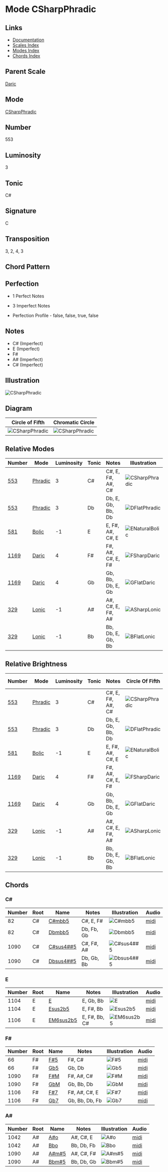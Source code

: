 # Mode CSharpPhradic

## Links

- [Documentation](README.md)
- [Scales Index](Scales.md)
- [Modes Index](Modes.md)
- [Chords Index](Chords.md)

## Parent Scale

[Daric](ScaleDaric.md)

## Mode

[CSharpPhradic](ModeCSharpPhradic.md)

## Number

553

## Luminosity

3

## Tonic

C#

## Signature

C

## Transposition

3, 2, 4, 3

## Chord Pattern



## Perfection

 - 1 Perfect Notes

 - 3 Imperfect Notes

 - Perfection Profile - false, false, true, false

## Notes

- C# (Imperfect)
- E (Imperfect)
- F#
- A# (Imperfect)
- C# (Imperfect)

## Illustration

![CSharpPhradic](ModeCSharpPhradic.png)

## Diagram

| Circle of Fifth | Chromatic Circle |
|-----------------|------------------|
| ![CSharpPhradic](CircleOfFifthModeCSharpPhradic.svg) | ![CSharpPhradic](ChromaticCircleModeCSharpPhradic.svg) |
## Relative Modes

| Number | Mode | Luminosity | Tonic | Notes | Illustration |
|--------|------|------------|-------|-------|--------------|
| [553](https://ianring.com/musictheory/scales/553) | [Phradic](ModePhradic.md) | 3 | C# | C#, E, F#, A#, C# | ![CSharpPhradic](ModeCSharpPhradic.png) |
| [553](https://ianring.com/musictheory/scales/553) | [Phradic](ModePhradic.md) | 3 | Db | Db, E, Gb, Bb, Db | ![DFlatPhradic](ModeDFlatPhradic.png) |
| [581](https://ianring.com/musictheory/scales/581) | [Bolic](ModeBolic.md) | -1 | E | E, F#, A#, C#, E | ![ENaturalBolic](ModeENaturalBolic.png) |
| [1169](https://ianring.com/musictheory/scales/1169) | [Daric](ModeDaric.md) | 4 | F# | F#, A#, C#, E, F# | ![FSharpDaric](ModeFSharpDaric.png) |
| [1169](https://ianring.com/musictheory/scales/1169) | [Daric](ModeDaric.md) | 4 | Gb | Gb, Bb, Db, E, Gb | ![GFlatDaric](ModeGFlatDaric.png) |
| [329](https://ianring.com/musictheory/scales/329) | [Lonic](ModeLonic.md) | -1 | A# | A#, C#, E, F#, A# | ![ASharpLonic](ModeASharpLonic.png) |
| [329](https://ianring.com/musictheory/scales/329) | [Lonic](ModeLonic.md) | -1 | Bb | Bb, Db, E, Gb, Bb | ![BFlatLonic](ModeBFlatLonic.png) |
## Relative Brightness

| Number | Mode | Luminosity | Tonic | Notes | Circle Of Fifth | Chromatic Circle |
|--------|------|------------|-------|-------|-----------------|------------------|
| [553](https://ianring.com/musictheory/scales/553) | [Phradic](ModePhradic.md) | 3 | C# | C#, E, F#, A#, C# | ![CSharpPhradic](CircleOfFifthModeCSharpPhradic.svg) | ![CSharpPhradic](ChromaticCircleModeCSharpPhradic.svg) |
| [553](https://ianring.com/musictheory/scales/553) | [Phradic](ModePhradic.md) | 3 | Db | Db, E, Gb, Bb, Db | ![DFlatPhradic](CircleOfFifthModeDFlatPhradic.svg) | ![DFlatPhradic](ChromaticCircleModeDFlatPhradic.svg) |
| [581](https://ianring.com/musictheory/scales/581) | [Bolic](ModeBolic.md) | -1 | E | E, F#, A#, C#, E | ![ENaturalBolic](CircleOfFifthModeENaturalBolic.svg) | ![ENaturalBolic](ChromaticCircleModeENaturalBolic.svg) |
| [1169](https://ianring.com/musictheory/scales/1169) | [Daric](ModeDaric.md) | 4 | F# | F#, A#, C#, E, F# | ![FSharpDaric](CircleOfFifthModeFSharpDaric.svg) | ![FSharpDaric](ChromaticCircleModeFSharpDaric.svg) |
| [1169](https://ianring.com/musictheory/scales/1169) | [Daric](ModeDaric.md) | 4 | Gb | Gb, Bb, Db, E, Gb | ![GFlatDaric](CircleOfFifthModeGFlatDaric.svg) | ![GFlatDaric](ChromaticCircleModeGFlatDaric.svg) |
| [329](https://ianring.com/musictheory/scales/329) | [Lonic](ModeLonic.md) | -1 | A# | A#, C#, E, F#, A# | ![ASharpLonic](CircleOfFifthModeASharpLonic.svg) | ![ASharpLonic](ChromaticCircleModeASharpLonic.svg) |
| [329](https://ianring.com/musictheory/scales/329) | [Lonic](ModeLonic.md) | -1 | Bb | Bb, Db, E, Gb, Bb | ![BFlatLonic](CircleOfFifthModeBFlatLonic.svg) | ![BFlatLonic](ChromaticCircleModeBFlatLonic.svg) |

## Chords

### C#

| Number | Root | Name | Notes | Illustration | Audio |
|--------|------|------|-------|--------------|-------|
| 82 | C# | [C#mbb5](ChordCSharpMinorDoubleFlatFifth.md) | C#, E, F# | ![C#mbb5](ChordCSharpMinorDoubleFlatFifthRootPosition.png) | [midi](ChordCSharpMinorDoubleFlatFifthRootPosition.mid) |
| 82 | C# | [Dbmbb5](ChordDFlatMinorDoubleFlatFifth.md) | Db, Fb, Gb | ![Dbmbb5](ChordDFlatMinorDoubleFlatFifthRootPosition.png) | [midi](ChordDFlatMinorDoubleFlatFifthRootPosition.mid) |
| 1090 | C# | [C#sus4##5](ChordCSharpSuspendedFourthDoubleSharpFifth.md) | C#, F#, A# | ![C#sus4##5](ChordCSharpSuspendedFourthDoubleSharpFifthRootPosition.png) | [midi](ChordCSharpSuspendedFourthDoubleSharpFifthRootPosition.mid) |
| 1090 | C# | [Dbsus4##5](ChordDFlatSuspendedFourthDoubleSharpFifth.md) | Db, Gb, Bb | ![Dbsus4##5](ChordDFlatSuspendedFourthDoubleSharpFifthRootPosition.png) | [midi](ChordDFlatSuspendedFourthDoubleSharpFifthRootPosition.mid) |

### E

| Number | Root | Name | Notes | Illustration | Audio |
|--------|------|------|-------|--------------|-------|
| 1104 | E | [E](ChordENaturalDiminishedFlatThird.md) | E, Gb, Bb | ![E](ChordENaturalDiminishedFlatThirdRootPosition.png) | [midi](ChordENaturalDiminishedFlatThirdRootPosition.mid) |
| 1104 | E | [Esus2b5](ChordENaturalSuspendedSecondFlatFifth.md) | E, F#, Bb | ![Esus2b5](ChordENaturalSuspendedSecondFlatFifthRootPosition.png) | [midi](ChordENaturalSuspendedSecondFlatFifthRootPosition.mid) |
| 1106 | E | [EM6sus2b5](ChordENaturalMajorSixthSuspendedSecondFlatFifth.md) | E, F#, Bb, C# | ![EM6sus2b5](ChordENaturalMajorSixthSuspendedSecondFlatFifthRootPosition.png) | [midi](ChordENaturalMajorSixthSuspendedSecondFlatFifthRootPosition.mid) |

### F#

| Number | Root | Name | Notes | Illustration | Audio |
|--------|------|------|-------|--------------|-------|
| 66 | F# | [F#5](ChordFSharpPowerChord.md) | F#, C# | ![F#5](ChordFSharpPowerChordRootPosition.png) | [midi](ChordFSharpPowerChordRootPosition.mid) |
| 66 | F# | [Gb5](ChordGFlatPowerChord.md) | Gb, Db | ![Gb5](ChordGFlatPowerChordRootPosition.png) | [midi](ChordGFlatPowerChordRootPosition.mid) |
| 1090 | F# | [F#M](ChordFSharpMajor.md) | F#, A#, C# | ![F#M](ChordFSharpMajorRootPosition.png) | [midi](ChordFSharpMajorRootPosition.mid) |
| 1090 | F# | [GbM](ChordGFlatMajor.md) | Gb, Bb, Db | ![GbM](ChordGFlatMajorRootPosition.png) | [midi](ChordGFlatMajorRootPosition.mid) |
| 1106 | F# | [F#7](ChordFSharpDominantSeventh.md) | F#, A#, C#, E | ![F#7](ChordFSharpDominantSeventhRootPosition.png) | [midi](ChordFSharpDominantSeventhRootPosition.mid) |
| 1106 | F# | [Gb7](ChordGFlatDominantSeventh.md) | Gb, Bb, Db, Fb | ![Gb7](ChordGFlatDominantSeventhRootPosition.png) | [midi](ChordGFlatDominantSeventhRootPosition.mid) |

### A#

| Number | Root | Name | Notes | Illustration | Audio |
|--------|------|------|-------|--------------|-------|
| 1042 | A# | [A#o](ChordASharpDiminished.md) | A#, C#, E | ![A#o](ChordASharpDiminishedRootPosition.png) | [midi](ChordASharpDiminishedRootPosition.mid) |
| 1042 | A# | [Bbo](ChordBFlatDiminished.md) | Bb, Db, Fb | ![Bbo](ChordBFlatDiminishedRootPosition.png) | [midi](ChordBFlatDiminishedRootPosition.mid) |
| 1090 | A# | [A#m#5](ChordASharpMinorSharpFifth.md) | A#, C#, F# | ![A#m#5](ChordASharpMinorSharpFifthRootPosition.png) | [midi](ChordASharpMinorSharpFifthRootPosition.mid) |
| 1090 | A# | [Bbm#5](ChordBFlatMinorSharpFifth.md) | Bb, Db, Gb | ![Bbm#5](ChordBFlatMinorSharpFifthRootPosition.png) | [midi](ChordBFlatMinorSharpFifthRootPosition.mid) |

